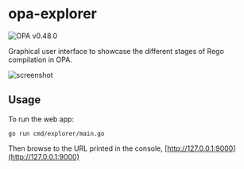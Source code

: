# opa-explorer

![OPA v0.48.0](https://openpolicyagent.org/badge/v0.48.0)

Graphical user interface to showcase the different stages of Rego compilation in OPA.

![screenshot](/doc/screenshot.png?raw=true "OPA explorer")

## Usage

To run the web app:

```shell
go run cmd/explorer/main.go
```

Then browse to the URL printed in the console, [http://127.0.0.1:9000](http://127.0.0.1:9000)

